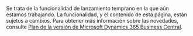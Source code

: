 Se trata de la funcionalidad de lanzamiento temprano en la que aún estamos trabajando. La funcionalidad, y el contenido de esta página, están sujetos a cambios. Para obtener más información sobre las novedades, consulte [Plan de la versión de Microsoft Dynamics 365 Business Central](/dynamics365/release-plans/).